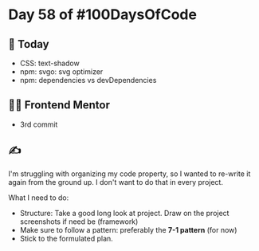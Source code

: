 # Day 58 of #100DaysOfCode

## 📖 Today

- CSS: text-shadow
- npm: svgo: svg optimizer
- npm: dependencies vs devDependencies

## 👨‍💻 Frontend Mentor

- 3rd commit

## ✍

I'm struggling with organizing my code property, so I wanted to re-write it again from the ground up. I don't want to do that in every project.

What I need to do:

- Structure: Take a good long look at project. Draw on the project screenshots if need be (framework)
- Make sure to follow a pattern: preferably the **7-1 pattern** (for now)
- Stick to the formulated plan.
